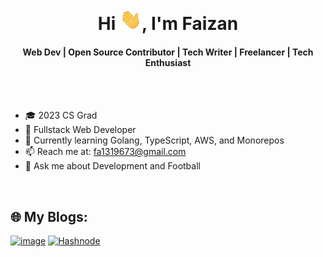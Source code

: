 
<!--
**Faizan711/Faizan711** is a ✨ _special_ ✨ repository because its `README.md` (this file) appears on your GitHub profile.

Here are some ideas to get you started:

- 🔭 I’m currently working on ...
- 🌱 I’m currently learning ...
- 👯 I’m looking to collaborate on ...
- 🤔 I’m looking for help with ...
- 💬 Ask me about ...
- 📫 How to reach me: ...
- 😄 Pronouns: ...
- ⚡ Fun fact: ...
-->

<div align="center">
<h1 align="center">Hi <img width="35" src="https://github.com/1999AZZAR/1999AZZAR/blob/main/resources/img/waving.gif">, I'm Faizan</h1>
<h4 align="center">Web Dev | Open Source Contributor | Tech Writer | Freelancer | Tech Enthusiast</h4>
</div>

<!-- <div align="center">
  <a href="https://1999azzar.github.io/1999AZZAR/">
    <img src="https://github.com/1999AZZAR/1999AZZAR/blob/main/resources/img/grid-snake.svg"
         alt="snake" />
  </a>
</div> -->

<br/>
<br/>


<div>


  - 🎓 2023 CS Grad
  - 💼 Fullstack Web Developer
  - 🌱 Currently learning Golang, TypeScript, AWS, and Monorepos
  - 📫 Reach me at: [fa1319673@gmail.com](mailto:fa1319673@gmail.com)
  - 💬 Ask me about Development and Football
  
</div>

<br clear="right" />

## 🌐 My Blogs:

[![image](https://img.shields.io/badge/Medium-12100E?style=for-the-badge&logo=medium&logoColor=white)](https://medium.com/@@faizan711)
[![Hashnode](https://img.shields.io/badge/Hashnode-2962FF?style=for-the-badge&logo=hashnode&logoColor=white)](https://sololearner.hashnode.dev)



